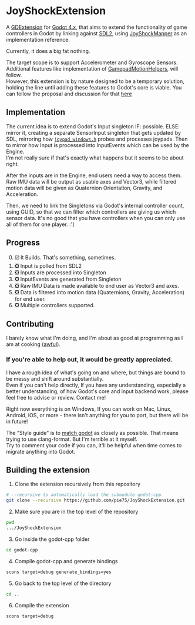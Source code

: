 # JoyShockExtension

A [GDExtension](https://godotengine.org/article/introducing-gd-extensions) for [Godot 4.x](https://github.com/godotengine/godot), that aims to extend the functionality of game controllers in Godot by linking against [SDL2](http://libsdl.org/), using [JoyShockMapper](https://docs.godotengine.org/en/latest/community/contributing/code_style_guidelines.html) as an implementation reference.  

Currently, it does a big fat nothing.
 
The target scope is to support Accelerometer and Gyroscope Sensors. Additional features like implementation of [GamepadMotionHelpers](https://github.com/JibbSmart/GamepadMotionHelpers), will follow.  
However, this extension is by nature designed to be a temporary solution, holding the line until adding these features to Godot's core is viable. You can follow the proposal and discussion for that [here](https://github.com/godotengine/godot-proposals/issues/2829)

## Implementation
The current idea is to extend Godot's Input singleton IF: possible. ELSE: mirror it, creating a separate SensorInput singleton that gets updated by SDL, mirroring how [`joypad_windows.h`](https://github.com/godotengine/godot/blob/master/platform/windows/joypad_windows.h) probes and processes joypads.
Then to mirror how Input is processed into InputEvents which can be used by the Engine.  
I'm not really sure if that's exactly what happens but it seems to be about right.  

After the inputs are in the Engine, end users need a way to access them.
Raw IMU data will be output as usable axes and Vector3, while filtered motion data will be given as Quaternion Orientation, Gravity, and Acceleration.

Then, we need to link the Singletons via Godot's internal controller count, using GUID, so that we can filter which controllers are giving us which sensor data. It's no good that you have controllers when you can only use all of them for one player. :'(

## Progress
0. ☑️ It Builds. That's something, sometimes.
1. ❎ Input is polled from SDL2 
2. ❎ Inputs are processed into Singleton
3. ❎ InputEvents are generated from Singleton
4. ❎ Raw IMU Data is made available to end user as Vector3 and axes.
5. ❎ Data is filtered into motion data (Quaternions, Gravity, Acceleration) for end user.
6. ❎ Multiple controllers supported.

## Contributing
I barely know what I'm doing, and I'm about as good at programming as I am at cooking ([awful](https://cdn.discordapp.com/attachments/309861882351583233/892518367704018974/unknown.png)).  

### If you're able to help out, it would be greatly appreciated.  

I have a rough idea of what's going on and where, but things are bound to be messy and shift around substantially.  
Even if you can't help directly, If you have any understanding, especially a better understanding, of how Godot's core and input backend work, please feel free to advise or review. Contact me!  

Right now everything is on Windows,
If you can work on Mac, Linux, Android, iOS, or more - there isn't anything for you to port, but there will be in future!

The "Style guide" is to [match godot](https://docs.godotengine.org/en/latest/community/contributing/code_style_guidelines.html) as closely as possible. That means trying to use clang-format. But I'm terrible at it myself.  
Try to comment your code if you can, it'll be helpful when time comes to migrate anything into Godot.

## Building the extension
1. Clone the extension recursively from this repository
```bash
# --recursive to automatically load the submodule godot-cpp
git clone --recursive https://github.com/pie75/JoyShockExtension.git
```

2. Make sure you are in the top level of the repository
```bash
pwd
.../JoyShockExtension
```

3. Go inside the godot-cpp folder
```bash
cd godot-cpp
```

4. Compile godot-cpp and generate bindings
```bash
scons target=debug generate_bindings=yes
```

5. Go back to the top level of the directory
```bash
cd ..
```

6. Compile the extension
```bash
scons target=debug
```
